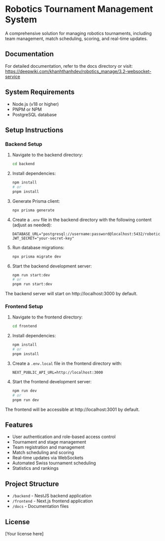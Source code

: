 # Robotics Tournament Management System

A comprehensive solution for managing robotics tournaments, including team management, match scheduling, scoring, and real-time updates.

## Documentation

For detailed documentation, refer to the docs directory or visit:
https://deepwiki.com/khanhthanhdev/robotics_manage/3.2-websocket-service

## System Requirements

- Node.js (v18 or higher)
- PNPM or NPM
- PostgreSQL database

## Setup Instructions

### Backend Setup

1. Navigate to the backend directory:
   ```bash
   cd backend
   ```

2. Install dependencies:
   ```bash
   npm install
   # or 
   pnpm install
   ```

3. Generate Prisma client:
   ```bash
   npx prisma generate
   ```

4. Create a `.env` file in the backend directory with the following content (adjust as needed):
   ```
   DATABASE_URL="postgresql://username:password@localhost:5432/robotics_db"
   JWT_SECRET="your-secret-key"
   ```

5. Run database migrations:
   ```bash
   npx prisma migrate dev
   ```

6. Start the backend development server:
   ```bash
   npm run start:dev
   # or
   pnpm run start:dev
   ```

The backend server will start on http://localhost:3000 by default.

### Frontend Setup

1. Navigate to the frontend directory:
   ```bash
   cd frontend
   ```

2. Install dependencies:
   ```bash
   npm install
   # or
   pnpm install
   ```

3. Create a `.env.local` file in the frontend directory with:
   ```
   NEXT_PUBLIC_API_URL=http://localhost:3000
   ```

4. Start the frontend development server:
   ```bash
   npm run dev
   # or
   pnpm run dev
   ```

The frontend will be accessible at http://localhost:3001 by default.

## Features

- User authentication and role-based access control
- Tournament and stage management
- Team registration and management
- Match scheduling and scoring
- Real-time updates via WebSockets
- Automated Swiss tournament scheduling
- Statistics and rankings

## Project Structure

- `/backend` - NestJS backend application
- `/frontend` - Next.js frontend application
- `/docs` - Documentation files

## License

[Your license here]

